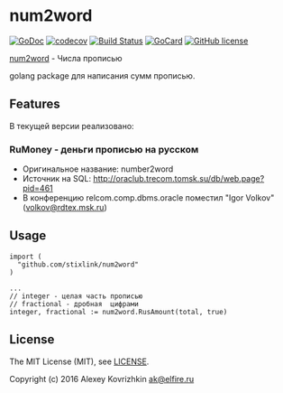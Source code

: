 
num2word
========

[![GoDoc][gd1]][gd2]
 [![codecov][cc1]][cc2]
 [![Build Status][bs1]][bs2]
 [![GoCard][gc1]][gc2]
 [![GitHub license][gl1]][gl2]

[bs1]: https://cloud.drone.io/api/badges/LeKovr/num2word/status.svg
[bs2]: https://cloud.drone.io/LeKovr/num2word
[cc1]: https://codecov.io/gh/LeKovr/num2word/branch/master/graph/badge.svg
[cc2]: https://codecov.io/gh/LeKovr/num2word
[gd1]: https://godoc.org/github.com/LeKovr/num2word?status.svg
[gd2]: https://godoc.org/github.com/LeKovr/num2word
[gc1]: https://goreportcard.com/badge/github.com/LeKovr/num2word
[gc2]: https://goreportcard.com/report/github.com/LeKovr/num2word
[gl1]: https://img.shields.io/github/license/LeKovr/num2word.svg
[gl2]: LICENSE

[num2word](https://github.com/LeKovr/num2word) - Числа прописью

golang package для написания сумм прописью.

Features
--------

В текущей версии реализовано:

### RuMoney - деньги прописью на русском

* Оригинальное название: number2word
* Источник на SQL: http://oraclub.trecom.tomsk.su/db/web.page?pid=461
* В конференцию relcom.comp.dbms.oracle поместил "Igor Volkov" (volkov@rdtex.msk.ru)

Usage
-----

```
import (
  "github.com/stixlink/num2word"
)

...
// integer - целая часть прописью
// fractional - дробная  цифрами
integer, fractional := num2word.RusAmount(total, true)
```

License
-------

The MIT License (MIT), see [LICENSE](LICENSE).

Copyright (c) 2016 Alexey Kovrizhkin ak@elfire.ru
